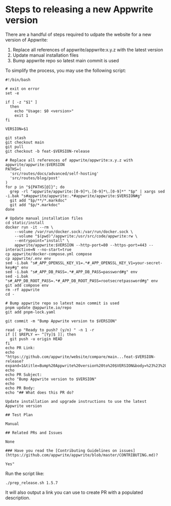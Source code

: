 # Steps to releasing a new Appwrite version

There are a handful of steps required to udpate the website for a new version of Appwrite:

1. Replace all references of appwrite/appwrite:x.y.z with the latest version
1. Update manual installation files
1. Bump appwrite repo so latest main commit is used

To simplify the process, you may use the following script:

```shell
#!/bin/bash

# exit on error
set -e

if [ -z "$1" ]
  then
    echo "Usage: $0 <version>"
    exit 1
fi

VERSION=$1

git stash
git checkout main
git pull
git checkout -b feat-$VERSION-release

# Replace all references of appwrite/appwrite:x.y.z with appwrite/appwrite:$VERSION
PATHS=(
  'src/routes/docs/advanced/self-hosting'
  'src/routes/blog/post'
)
for p in "${PATHS[@]}"; do
  grep -rl "appwrite/appwrite:[0-9]*\.[0-9]*\.[0-9]*" "$p" | xargs sed -i.bak "s#appwrite/appwrite:.*#appwrite/appwrite:$VERSION#g"
  git add "$p/**/*.markdoc"
  git add "$p/*.markdoc"
done

# Update manual installation files
cd static/install
docker run -it --rm \
    --volume /var/run/docker.sock:/var/run/docker.sock \
    --volume "$(pwd)"/appwrite:/usr/src/code/appwrite:rw \
    --entrypoint="install" \
    appwrite/appwrite:$VERSION --http-port=80 --https-port=443 --interactive=N --no-start=true
cp appwrite/docker-compose.yml compose
cp appwrite/.env env
sed -i.bak "s#_APP_OPENSSL_KEY_V1=.*#_APP_OPENSSL_KEY_V1=your-secret-key#g" env
sed -i.bak "s#_APP_DB_PASS=.*#_APP_DB_PASS=password#g" env
sed -i.bak "s#_APP_DB_ROOT_PASS=.*#_APP_DB_ROOT_PASS=rootsecretpassword#g" env
git add compose env
rm -rf appwrite
cd -

# Bump appwrite repo so latest main commit is used
pnpm update @appwrite.io/repo
git add pnpm-lock.yaml

git commit -m "Bump Appwrite version to $VERSION"

read -p "Ready to push? (y/n) " -n 1 -r
if [[ $REPLY =~ ^[Yy]$ ]]; then
  git push -u origin HEAD
fi
echo PR Link:
echo "https://github.com/appwrite/website/compare/main...feat-$VERSION-release?expand=1&title=Bump%20Appwrite%20version%20to%20$VERSION&body=%23%23%20What%20does%20this%20PR%20do%3F%0A%0AUpdate%20installation%20and%20upgrade%20instructions%20to%20use%20the%20latest%20Appwrite%20version%0A%0A%23%23%20Test%20Plan%0A%0AManual%0A%0A%23%23%20Related%20PRs%20and%20Issues%0A%0ANone%0A%0A%23%23%23%20Have%20you%20read%20the%20%5BContributing%20Guidelines%20on%20issues%5D%28https%3A%2F%2Fgithub.com%2Fappwrite%2Fappwrite%2Fblob%2Fmaster%2FCONTRIBUTING.md%29%3F%0A%0AYes"
echo
echo PR Subject:
echo "Bump Appwrite version to $VERSION"
echo
echo PR Body:
echo "## What does this PR do?

Update installation and upgrade instructions to use the latest Appwrite version

## Test Plan

Manual

## Related PRs and Issues

None

### Have you read the [Contributing Guidelines on issues](https://github.com/appwrite/appwrite/blob/master/CONTRIBUTING.md)?

Yes"
```

Run the script like:

```shell
./prep_release.sh 1.5.7
```

It will also output a link you can use to create PR with a populated description.
